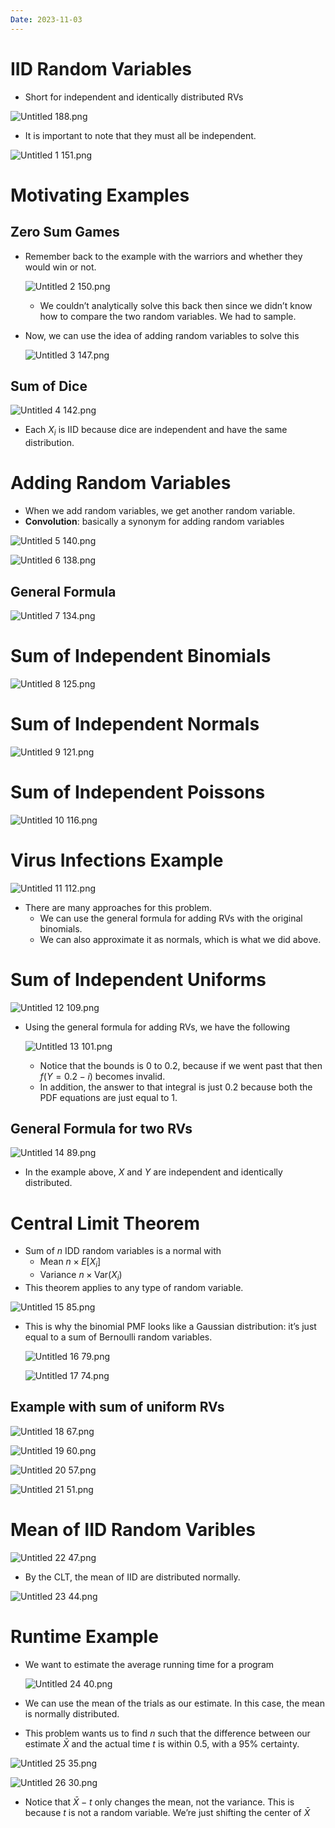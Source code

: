 ```yaml
---
Date: 2023-11-03
---
```

# IID Random Variables

- Short for independent and identically distributed RVs

![Untitled 188.png](attachments/Untitled%20188.png)

- It is important to note that they must all be independent.

![Untitled 1 151.png](attachments/Untitled%201%20151.png)

# Motivating Examples

## Zero Sum Games

- Remember back to the example with the warriors and whether they would win or not.
    
    ![Untitled 2 150.png](attachments/Untitled%202%20150.png)
    
    - We couldn’t analytically solve this back then since we didn’t know how to compare the two random variables. We had to sample.
- Now, we can use the idea of adding random variables to solve this
    
    ![Untitled 3 147.png](attachments/Untitled%203%20147.png)
    

## Sum of Dice

![Untitled 4 142.png](attachments/Untitled%204%20142.png)

- Each $X_i$﻿ is IID because dice are independent and have the same distribution.

# Adding Random Variables

- When we add random variables, we get another random variable.
- **Convolution**: basically a synonym for adding random variables

![Untitled 5 140.png](attachments/Untitled%205%20140.png)

![Untitled 6 138.png](attachments/Untitled%206%20138.png)

## General Formula

![Untitled 7 134.png](attachments/Untitled%207%20134.png)

# Sum of Independent Binomials

![Untitled 8 125.png](attachments/Untitled%208%20125.png)

# Sum of Independent Normals

![Untitled 9 121.png](attachments/Untitled%209%20121.png)

# Sum of Independent Poissons

![Untitled 10 116.png](attachments/Untitled%2010%20116.png)

# Virus Infections Example

![Untitled 11 112.png](attachments/Untitled%2011%20112.png)

- There are many approaches for this problem.
    - We can use the general formula for adding RVs with the original binomials.
    - We can also approximate it as normals, which is what we did above.

# Sum of Independent Uniforms

![Untitled 12 109.png](attachments/Untitled%2012%20109.png)

- Using the general formula for adding RVs, we have the following
    
    ![Untitled 13 101.png](attachments/Untitled%2013%20101.png)
    
    - Notice that the bounds is 0 to 0.2, because if we went past that then $f(Y=0.2-i)$﻿ becomes invalid.
    - In addition, the answer to that integral is just $0.2$﻿ because both the PDF equations are just equal to 1.

## General Formula for two RVs

![Untitled 14 89.png](attachments/Untitled%2014%2089.png)

- In the example above, $X$﻿ and $Y$﻿ are independent and identically distributed.

# Central Limit Theorem

- Sum of $n$﻿ IDD random variables is a normal with
    - Mean $n \times E[X_i]$﻿
    - Variance $n\times\text{Var}(X_i)$﻿
- This theorem applies to any type of random variable.

![Untitled 15 85.png](attachments/Untitled%2015%2085.png)

- This is why the binomial PMF looks like a Gaussian distribution: it’s just equal to a sum of Bernoulli random variables.
    
    ![Untitled 16 79.png](attachments/Untitled%2016%2079.png)
    
    ![Untitled 17 74.png](attachments/Untitled%2017%2074.png)
    

## Example with sum of uniform RVs

![Untitled 18 67.png](attachments/Untitled%2018%2067.png)

![Untitled 19 60.png](attachments/Untitled%2019%2060.png)

![Untitled 20 57.png](attachments/Untitled%2020%2057.png)

![Untitled 21 51.png](attachments/Untitled%2021%2051.png)

# Mean of IID Random Varibles

![Untitled 22 47.png](attachments/Untitled%2022%2047.png)

- By the CLT, the mean of IID are distributed normally.

![Untitled 23 44.png](attachments/Untitled%2023%2044.png)

# Runtime Example

- We want to estimate the average running time for a program
    
    ![Untitled 24 40.png](attachments/Untitled%2024%2040.png)
    
- We can use the mean of the trials as our estimate. In this case, the mean is normally distributed.
- This problem wants us to find $n$﻿ such that the difference between our estimate $\bar{X}$﻿ and the actual time $t$﻿ is within $0.5$﻿, with a 95% certainty.

![Untitled 25 35.png](attachments/Untitled%2025%2035.png)

![Untitled 26 30.png](attachments/Untitled%2026%2030.png)

- Notice that $\bar{X} - t$﻿ only changes the mean, not the variance. This is because $t$﻿ is not a random variable. We’re just shifting the center of $\bar{X}$